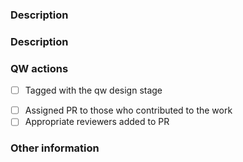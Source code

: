 ### Description

### Description

<!--
   replace with a description used in qw and which issues this addresses.
   e.g. Closes #4 or Addresses part of #3
-->

### QW actions

- [ ] Tagged with the qw design stage
<!--
  Please tag ths PR with `qw-design-output`, `qw-design-verification`, `qw-design-validation`,
  or (if the change is not related to the medical device, ) `qw-ignore`  as appropriate.
-->

- [ ] Assigned PR to those who contributed to the work
- [ ] Appropriate reviewers added to PR

### Other information

<!-- Ignored by wq -->
